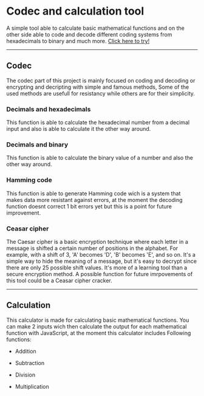 # Codec and calculation  tool
A simple tool able to calculate basic mathematical functions and on the other side able to code and decode different coding systems from hexadecimals to binary and much more.
[Click here to try!](https://giorgiojacomella.github.io/calculator_js/index.html)
___
## Codec
The codec part of this project is mainly focused on coding and decoding or encrypting and decripting with simple and famous methods, Some of the used methods are usefull for resistancy while others are for their simplicity.

### Decimals and hexadecimals
This function is able to calculate the hexadecimal number from a decimal input and also is able to calculate it the other way around.

### Decimals and binary
This function is able to calculate the binary value of a number and also the other way around.

### Hamming code
This function is able to generate Hamming code wich is a system that makes data more resistant against errors, at the moment the decoding function doesnt correct 1 bit errors yet but this is a point for future improvement.

### Ceasar cipher
The Caesar cipher is a basic encryption technique where each letter in a message is shifted a certain number of positions in the alphabet. For example, with a shift of 3, 'A' becomes 'D', 'B' becomes 'E', and so on. It's a simple way to hide the meaning of a message, but it's easy to decrypt since there are only 25 possible shift values. It's more of a learning tool than a secure encryption method. A possible function for future imrpovements of this tool could be a Ceasar cipher cracker.
___
## Calculation
This calculator is made for calculating basic mathematical functions. You can make 2 inputs wich then calculate the output for each mathematical function with JavaScript, at the moment this calculator includes Following functions:

- Addition

- Subtraction

- Division

- Multiplication

